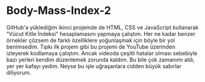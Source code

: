 # Body-Mass-Index-2

GitHub'a yüklediğim ikinci projemde de HTML, CSS ve JavaScript kullanarak "Vücut Kitle İndeksi" hesaplamasını yapmaya çalıştım. Her ne kadar benzer örnekler çözsem de farklı özelliklere yoğunlaşmak için böyle bir yol benimsedim. Tıpkı ilk projem gibi bu projemi de YouTube üzerinden izleyerek kodlamaya çalıştım. Ancak videoda çeşitli hatalar olması sebebiyle bazı yerleri kendim düzenlemek zorunda kaldım. Bu bile çok zamanımı aldı, yer yer kafayı yedim. Neyse bu işle uğraşanlara cidden büyük sabırlar diliyorum. 
